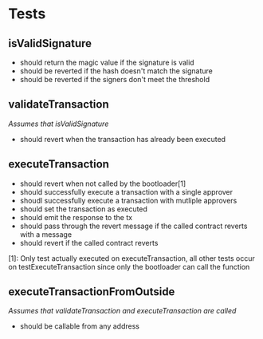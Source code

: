 # Tests

## isValidSignature
- should return the magic value if the signature is valid
- should be reverted if the hash doesn't match the signature
- should be reverted if the signers don't meet the threshold


## validateTransaction
*Assumes that isValidSignature*

- should revert when the transaction has already been executed


## executeTransaction
- should revert when not called by the bootloader[1]
- should successfully execute a transaction with a single approver
- shoudl successfully execute a transaction with mutliple approvers
- should set the transaction as executed
- should emit the response to the tx
- should pass through the revert message if the called contract reverts with a message
- should revert if the called contract reverts

[1]: Only test actually executed on executeTransaction, all other tests occur on testExecuteTransaction since only the bootloader can call the function


## executeTransactionFromOutside
*Assumes that validateTransaction and executeTransaction are called*

- should be callable from any address

